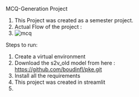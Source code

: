 

MCQ-Generation Project
1. This Project was created as a semester project.
2. Actual Flow of the project :
3. 
    ![mcq](https://github.com/Harsh9307/mcq-generator/assets/90147468/8e710964-c9c1-4b03-8880-d16fe46d892f)


Steps to run:
1. Create a virtual environment
2. Download the s2v_old model from here :
   https://github.com/boudinfl/pke.git
3. Install all the requirements
4. This project was created in streamlit
5.
